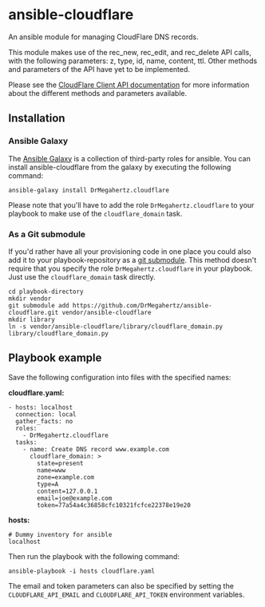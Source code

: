 ansible-cloudflare
==================

An ansible module for managing CloudFlare DNS records.

This module makes use of the rec\_new, rec\_edit, and rec\_delete API
calls, with the following parameters: z, type, id, name, content, ttl.
Other methods and parameters of the API have yet to be implemented.

Please see the [CloudFlare Client API documentation][] for more
information about the different methods and parameters available.

Installation
------------

### Ansible Galaxy

The [Ansible Galaxy][] is a collection of third-party roles for ansible. You
can install ansible-cloudflare from the galaxy by executing the following command:

    ansible-galaxy install DrMegahertz.cloudflare

Please note that you'll have to add the role `DrMegahertz.cloudflare` to your
playbook to make use of the `cloudflare_domain` task.


### As a Git submodule

If you'd rather have all your provisioning code in one place you could also
add it to your playbook-repository as a [git submodule][].
This method doesn't require that you specify the role `DrMegahertz.cloudflare`
in your playbook. Just use the `cloudflare_domain` task directly.

    cd playbook-directory
    mkdir vendor
    git submodule add https://github.com/DrMegahertz/ansible-cloudflare.git vendor/ansible-cloudflare
    mkdir library
    ln -s vendor/ansible-cloudflare/library/cloudflare_domain.py library/cloudflare_domain.py

Playbook example
----------------

Save the following configuration into files with the specified names:

**cloudflare.yaml:**

    - hosts: localhost
      connection: local
      gather_facts: no
      roles:
        - DrMegahertz.cloudflare
      tasks:
        - name: Create DNS record www.example.com
          cloudflare_domain: >
            state=present
            name=www
            zone=example.com
            type=A
            content=127.0.0.1
            email=joe@example.com
            token=77a54a4c36858cfc10321fcfce22378e19e20

**hosts:**

    # Dummy inventory for ansible
    localhost

Then run the playbook with the following command:

    ansible-playbook -i hosts cloudflare.yaml

The email and token parameters can also be specified by setting the
`CLOUDFLARE_API_EMAIL` and `CLOUDFLARE_API_TOKEN` environment variables.

[CloudFlare Client API documentation]: https://www.cloudflare.com/docs/client-api.html
[Ansible Galaxy]: https://galaxy.ansible.com/
[git submodule]: http://git-scm.com/book/en/v2/Git-Tools-Submodules
